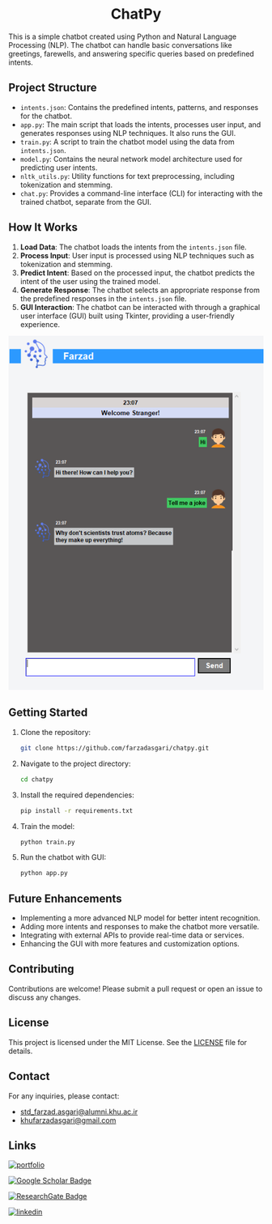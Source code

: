<div align="center">
   <h1>ChatPy</h1>
</div>

This is a simple chatbot created using Python and Natural Language Processing (NLP). The chatbot can handle basic conversations like greetings, farewells, and answering specific queries based on predefined intents.

## Project Structure

- `intents.json`: Contains the predefined intents, patterns, and responses for the chatbot.
- `app.py`: The main script that loads the intents, processes user input, and generates responses using NLP techniques. It also runs the GUI.
- `train.py`: A script to train the chatbot model using the data from `intents.json`.
- `model.py`: Contains the neural network model architecture used for predicting user intents.
- `nltk_utils.py`: Utility functions for text preprocessing, including tokenization and stemming.
- `chat.py`: Provides a command-line interface (CLI) for interacting with the trained chatbot, separate from the GUI.

## How It Works

1. **Load Data**: The chatbot loads the intents from the `intents.json` file.
2. **Process Input**: User input is processed using NLP techniques such as tokenization and stemming.
3. **Predict Intent**: Based on the processed input, the chatbot predicts the intent of the user using the trained model.
4. **Generate Response**: The chatbot selects an appropriate response from the predefined responses in the `intents.json` file.
5. **GUI Interaction**: The chatbot can be interacted with through a graphical user interface (GUI) built using Tkinter, providing a user-friendly experience.
<div align="center">
  <img src="https://github.com/farzadasgari/chatpy/blob/main/images/screen.PNG?raw=true">
</div>

## Getting Started

1. Clone the repository:
   ```bash
   git clone https://github.com/farzadasgari/chatpy.git
   ```
2. Navigate to the project directory:
   ```bash
   cd chatpy
   ```
3. Install the required dependencies:
   ```bash
   pip install -r requirements.txt
   ```
4. Train the model:
   ```bash
   python train.py
   ```
5. Run the chatbot with GUI:
   ```bash
   python app.py
   ```

## Future Enhancements

- Implementing a more advanced NLP model for better intent recognition.
- Adding more intents and responses to make the chatbot more versatile.
- Integrating with external APIs to provide real-time data or services.
- Enhancing the GUI with more features and customization options.

## Contributing

Contributions are welcome! Please submit a pull request or open an issue to discuss any changes.

## License

This project is licensed under the MIT License. See the [LICENSE](https://github.com/farzadasgari/chatpy/blob/main/LICENSE) file for details.

## Contact
For any inquiries, please contact:
- std_farzad.asgari@alumni.khu.ac.ir
- khufarzadasgari@gmail.com


## Links

[![portfolio](https://img.shields.io/badge/my_portfolio-000?style=for-the-badge&logo=ko-fi&logoColor=white)](https://farzadasgari.ir/)

[![Google Scholar Badge](https://img.shields.io/badge/Google%20Scholar-4285F4?logo=googlescholar&logoColor=fff&style=for-the-badge)](https://scholar.google.com/citations?user=Rhue_kkAAAAJ&hl=en)

[![ResearchGate Badge](https://img.shields.io/badge/ResearchGate-0CB?logo=researchgate&logoColor=fff&style=for-the-badge)](https://www.researchgate.net/profile/Farzad-Asgari)

[![linkedin](https://img.shields.io/badge/linkedin-0A66C2?style=for-the-badge&logo=linkedin&logoColor=white)](https://www.linkedin.com/in/farzad-asgari-5a90942b2/)
